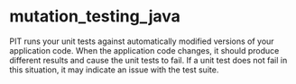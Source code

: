 # mutation_testing_java
PIT runs your unit tests against automatically modified versions of your application code. When the application code changes, it should produce different results and cause the unit tests to fail. If a unit test does not fail in this situation, it may indicate an issue with the test suite.
